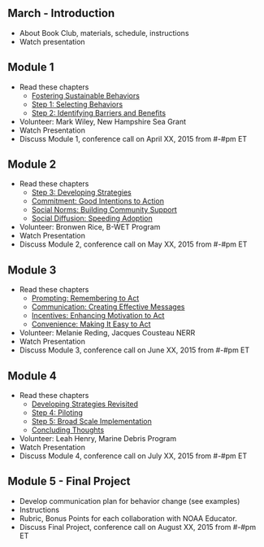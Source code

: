 ## March - Introduction
- About Book Club, materials, schedule, instructions
- Watch presentation

## Module 1
- Read these chapters
  - [Fostering Sustainable Behaviors][1]
  - [Step 1: Selecting Behaviors][2]
  - [Step 2: Identifying Barriers and Benefits][3]
- Volunteer: Mark Wiley, New Hampshire Sea Grant
- Watch Presentation
- Discuss Module 1, conference call on April XX, 2015 from #-#pm ET

## Module 2
- Read these chapters
  - [Step 3: Developing Strategies][4]
  - [Commitment: Good Intentions to Action][5]
  - [Social Norms: Building Community Support][6]
  - [Social Diffusion: Speeding Adoption][7]
- Volunteer: Bronwen Rice, B-WET Program
- Watch Presentation
- Discuss Module 2, conference call on May XX, 2015 from #-#pm ET

## Module 3
- Read these chapters
  - [Prompting: Remembering to Act][8]
  - [Communication: Creating Effective Messages][9]
  - [Incentives: Enhancing Motivation to Act][10]
  - [Convenience: Making It Easy to Act][11]
- Volunteer: Melanie Reding, Jacques Cousteau NERR
- Watch Presentation
- Discuss Module 3, conference call on June XX, 2015 from #-#pm ET

## Module 4
- Read these chapters
  - [Developing Strategies Revisited][12]
  - [Step 4: Piloting][13]
  - [Step 5: Broad Scale Implementation][14]
  - [Concluding Thoughts][15]
- Volunteer: Leah Henry, Marine Debris Program
- Watch Presentation
- Discuss Module 4, conference call on July XX, 2015 from #-#pm ET

## Module 5 - Final Project
- Develop communication plan for behavior change (see examples)
- Instructions
- Rubric, Bonus Points for each collaboration with NOAA Educator.
- Discuss Final Project, conference call on August XX, 2015 from #-#pm ET

[1]:http://www.cbsm.com/pages/guide/fostering-sustainable-behavior/
[2]:http://www.cbsm.com/pages/guide/step-1:-selecting-behaviors/
[3]:http://www.cbsm.com/pages/guide/step-2:-identifying-barriers-and-benefits/
[4]:http://www.cbsm.com/pages/guide/step-3:-developing-strategies/
[5]:http://www.cbsm.com/pages/guide/commitment:-good-intentions-to-action/
[6]:http://www.cbsm.com/pages/guide/social-norms:-building-community-support/
[7]:http://www.cbsm.com/pages/guide/social-diffusion:-speeding-adoption/
[8]:http://www.cbsm.com/pages/guide/prompts:-remembering-to-act/
[9]:http://www.cbsm.com/pages/guide/communication:-creating-effective-messages/
[10]:http://www.cbsm.com/pages/guide/incentives:-enhancing-motivation-to-act/
[11]:http://www.cbsm.com/pages/guide/convenience:-making-it-easy-to-act/
[12]:http://www.cbsm.com/pages/guide/developing-strategies-revisited/
[13]:http://www.cbsm.com/pages/guide/step-4:-piloting/
[14]:http://www.cbsm.com/pages/guide/step-5:-broad-scale-implementation/
[15]:http://www.cbsm.com/pages/guide/concluding-thoughts/
